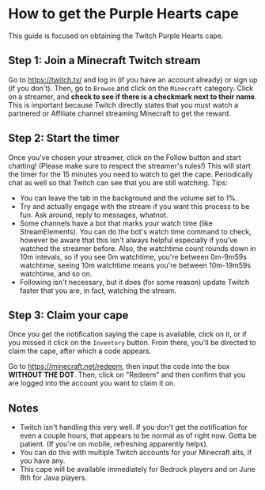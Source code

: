 # How to get the Purple Hearts cape

This guide is focused on obtaining the Twitch Purple Hearts cape.

## Step 1: Join a Minecraft Twitch stream
Go to https://twitch.tv/ and log in (if you have an account already) or sign up (if you don't). Then, go to `Browse` and click on the `Minecraft` category. Click on a streamer, and **check to see if there is a checkmark next to their name**. This is important because Twitch directly states that you must watch a partnered or Affiliate channel streaming Minecraft to get the reward.
## Step 2: Start the timer
Once you've chosen your streamer, click on the Follow button and start chatting! (Please make sure to respect the streamer's rules!) This will start the timer for the 15 minutes you need to watch to get the cape. Periodically chat as well so that Twitch can see that you are still watching.
Tips:
* You can leave the tab in the background and the volume set to 1%.
* Try and actually engage with the stream if you want this process to be fun. Ask around, reply to messages, whatnot.
* Some channels have a bot that marks your watch time (like StreamElements). You can do the bot's watch time command to check, however be aware that this isn't always helpful especially if you've watched the streamer before. Also, the watchtime count rounds down in 10m intevals, so if you see 0m watchtime, you're between 0m-9m59s watchtime, seeing 10m watchtime means you're between 10m-19m59s watchtime, and so on.
* Following isn't necessary, but it does (for some reason) update Twitch faster that you are, in fact, watching the stream.
## Step 3: Claim your cape
Once you get the notification saying the cape is available, click on it, or if you missed it click on the `Inventory` button. From there, you'll be directed to claim the cape, after which a code appears.

Go to https://minecraft.net/redeem, then input the code into the box **WITHOUT THE DOT**. Then, click on "Redeem" and then confirm that you are logged into the account you want to claim it on.

## Notes
* Twitch isn't handling this very well. If you don't get the notification for even a couple hours, that appears to be normal as of right now. Gotta be patient. (If you're on mobile, refreshing apparently helps).
* You can do this with multiple Twitch accounts for your Minecraft alts, if you have any.
* This cape will be available immediately for Bedrock players and on June 8th for Java players.
